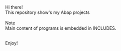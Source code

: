 

Hi there! <br>
This repository show's my Abap projects <br><br>
Note<br>
Main content of programs  is embedded in INCLUDES.

<br>
Enjoy!

